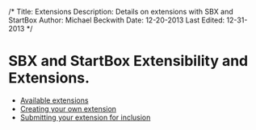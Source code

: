 /*
Title: Extensions
Description: Details on extensions with SBX and StartBox
Author: Michael Beckwith
Date: 12-20-2013
Last Edited: 12-31-2013
 */

# SBX and StartBox Extensibility and Extensions.

* [Available extensions](./available_extensions/)
* [Creating your own extension]()
* [Submitting your extension for inclusion]()
